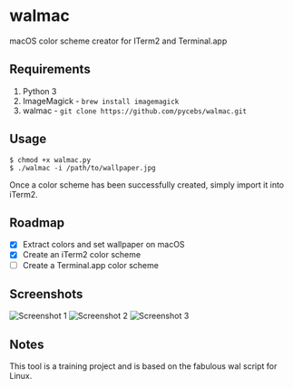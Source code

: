# walmac
macOS color scheme creator for ITerm2 and Terminal.app

## Requirements
1. Python 3
2. ImageMagick - `brew install imagemagick`
3. walmac - `git clone https://github.com/pycebs/walmac.git`

## Usage
```
$ chmod +x walmac.py
$ ./walmac -i /path/to/wallpaper.jpg
```
Once a color scheme has been successfully created, simply import it into iTerm2.

## Roadmap
- [x] Extract colors and set wallpaper on macOS
- [x] Create an iTerm2 color scheme
- [ ] Create a Terminal.app color scheme

## Screenshots

![Screenshot 1](https://user-images.githubusercontent.com/30131404/30675353-4553eb00-9e80-11e7-842a-92d28493fb2f.jpg)
![Screenshot 2](https://user-images.githubusercontent.com/30131404/30675362-4ea0bd64-9e80-11e7-8e2b-5feb5b069290.jpg)
![Screenshot 3](https://user-images.githubusercontent.com/30131404/30675366-529c84ac-9e80-11e7-894f-1754039bca14.jpg)

## Notes
This tool is a training project and is based on the fabulous wal script for Linux.
